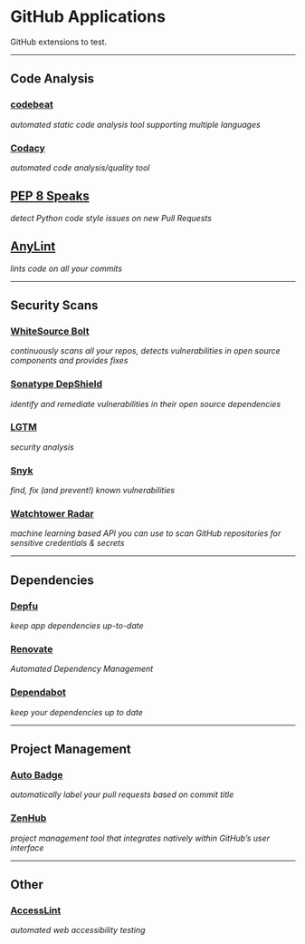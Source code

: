 GitHub Applications
===================

GitHub extensions to test.

---
Code Analysis
-------------

### [codebeat](https://github.com/marketplace/codebeat)

*automated static code analysis tool supporting multiple languages*

### [Codacy](https://github.com/marketplace/codacy)

*automated code analysis/quality tool*

## [PEP 8 Speaks](https://github.com/marketplace/pep-8-speaks)

*detect Python code style issues on new Pull Requests*

## [AnyLint](https://github.com/marketplace/anylint)

*lints code on all your commits*


---
Security Scans
--------------

### [WhiteSource Bolt](https://github.com/marketplace/whitesource-bolt)

*continuously scans all your repos, detects vulnerabilities in open source components and provides fixes*

### [Sonatype DepShield](https://github.com/marketplace/sonatype-depshield)

*identify and remediate vulnerabilities in their open source dependencies*

### [LGTM](https://github.com/marketplace/lgtm)

*security analysis*

### [Snyk](https://github.com/marketplace/snyk)

*find, fix (and prevent!) known vulnerabilities*

### [Watchtower Radar](https://github.com/marketplace/watchtower-radar)

*machine learning based API you can use to scan GitHub repositories for
sensitive credentials & secrets*


---
Dependencies
------------

### [Depfu](https://github.com/marketplace/depfu/plan/MDIyOk1hcmtldHBsYWNlTGlzdGluZ1BsYW4xNDg4#pricing-and-setup)

*keep app dependencies up-to-date*

### [Renovate](https://github.com/marketplace/renovate/plan/MDIyOk1hcmtldHBsYWNlTGlzdGluZ1BsYW45NTk=#pricing-and-setup)

*Automated Dependency Management*

### [Dependabot](https://github.com/marketplace/dependabot/plan/MDIyOk1hcmtldHBsYWNlTGlzdGluZ1BsYW4zNTQ=#pricing-and-setup)

*keep your dependencies up to date*


---
Project Management
------------------

### [Auto Badge](https://github.com/marketplace/auto-badge)

*automatically label your pull requests based on commit title*

### [ZenHub](https://github.com/marketplace/zenhub)

*project management tool that integrates natively within GitHub’s user interface*


---
Other
-----

### [AccessLint](https://github.com/marketplace/accesslint/plan/MDIyOk1hcmtldHBsYWNlTGlzdGluZ1BsYW41ODA=#pricing-and-setup)

*automated web accessibility testing*
